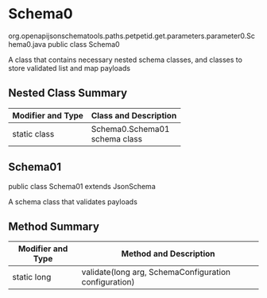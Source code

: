 # Schema0
org.openapijsonschematools.paths.petpetid.get.parameters.parameter0.Schema0.java
public class Schema0

A class that contains necessary nested schema classes, and classes to store validated list and map payloads

## Nested Class Summary
| Modifier and Type | Class and Description |
| ----------------- | ---------------------- |
| static class | Schema0.Schema01<br> schema class |

## Schema01
public class Schema01
extends JsonSchema

A schema class that validates payloads


## Method Summary
| Modifier and Type | Method and Description |
| ----------------- | ---------------------- |
| static long | validate(long arg, SchemaConfiguration configuration) |
